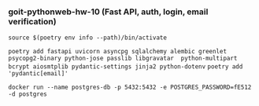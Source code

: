 ### goit-pythonweb-hw-10 (Fast API, auth, login, email verification)

`source $(poetry env info --path)/bin/activate`

`poetry add fastapi uvicorn asyncpg sqlalchemy alembic greenlet psycopg2-binary python-jose passlib libgravatar 
python-multipart bcrypt aiosmtplib pydantic-settings jinja2 python-dotenv`
`poetry add 'pydantic[email]'`

`docker run --name postgres-db -p 5432:5432 -e POSTGRES_PASSWORD=fE512 -d postgres`
